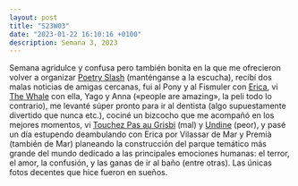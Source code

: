 ```yaml
---
layout: post
title: "S23W03"
date: "2023-01-22 16:10:16 +0100"
description: Semana 3, 2023
---
```

Semana agridulce y confusa pero también bonita en la que me ofrecieron volver a
organizar [Poetry Slash](https://librosmutantes.com/poetry-slash) (manténganse
a la escucha), recibí dos malas noticias de amigas cercanas, fui al Pony y al
Fismuler con [Erica](https://www.ericafustero.com), vi [The
Whale](https://letterboxd.com/javier/film/the-whale-2022) con ella, Yago y Anna
(«people are amazing», la peli todo lo contrario), me levanté súper pronto para
ir al dentista (algo supuestamente divertido que nunca etc.), cociné un
bizcocho que me acompañó en los mejores momentos, vi [Touchez
Pas au Grisbi](https://letterboxd.com/javier/film/touchez-pas-au-grisbi) (mal)
y [Undine](https://letterboxd.com/javier/film/undine-2020) (peor), y pasé un día
estupendo deambulando con Erica por Vilassar de Mar y Premià (también de Mar)
planeando la construcción del parque temático más grande del mundo dedicado a
las principales emociones humanas: el terror, el amor, la confusión, y las
ganas de ir al baño (entre otras). Las únicas fotos decentes que hice fueron en
sueños.
